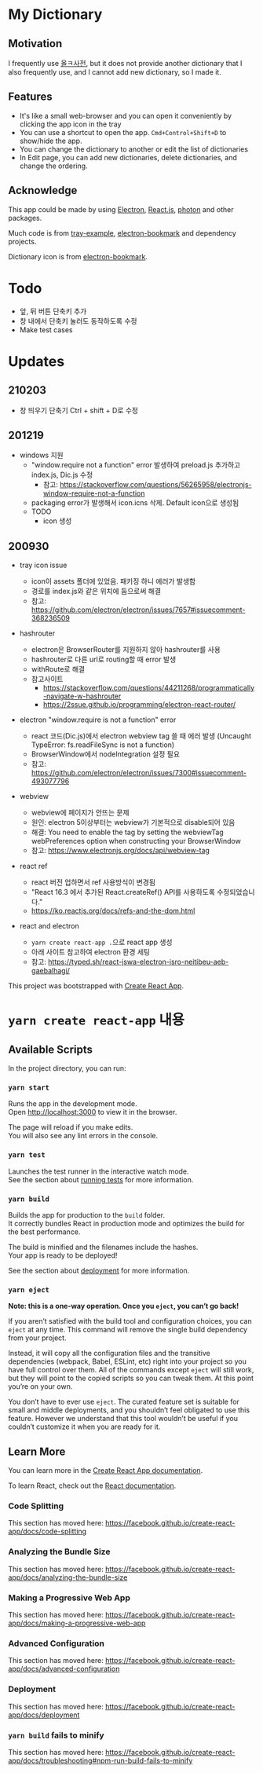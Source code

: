 # My Dictionary

## Motivation

I frequently use [올ㅋ사전](http://allkdic.xoul.kr/), but it does not provide another dictionary that I also frequently use, and I cannot add new dictionary, so I made it.

## Features
- It's like a small web-browser and you can open it conveniently by clicking the app icon in the tray
- You can use a shortcut to open the app. `Cmd+Control+Shift+D` to show/hide the app.
- You can change the dictionary to another or edit the list of dictionaries
- In Edit page, you can add new dictionaries, delete dictionaries, and change the ordering.

## Acknowledge

This app could be made by using [Electron](https://electronjs.org/), [React.js](https://reactjs.org/), [photon](http://photonkit.com) and other packages.

Much code is from [tray-example](https://github.com/kevinsawicki/tray-example), [electron-bookmark](https://github.com/2woongjae/electron-bookmark) and dependency projects.

Dictionary icon is from [electron-bookmark](https://github.com/2woongjae/electron-bookmark).

# Todo
- 앞, 뒤 버튼 단축키 추가
- 창 내에서 단축키 눌러도 동작하도록 수정
- Make test cases

# Updates
## 210203
- 창 띄우기 단축기 Ctrl + shift + D로 수정

## 201219
- windows 지원
    - "window.require not a function" error 발생하여 preload.js 추가하고 index.js, Dic.js 수정
        - 참고: https://stackoverflow.com/questions/56265958/electronjs-window-require-not-a-function
    - packaging error가 발생해서 icon.icns 삭제. Default icon으로 생성됨
    - TODO
        - icon 생성
## 200930
- tray icon issue 
    - icon이 assets 폴더에 있었음. 패키징 하니 에러가 발생함
    - 경로를 index.js와 같은 위치에 둠으로써 해결
    - 참고: https://github.com/electron/electron/issues/7657#issuecomment-368236509
- hashrouter
    - electron은 BrowserRouter를 지원하지 않아 hashrouter를 사용
    - hashrouter로 다른 url로 routing할 때 error 발생
    - withRoute로 해결
    - 참고사이트
        - https://stackoverflow.com/questions/44211268/programmatically-navigate-w-hashrouter
        - https://2ssue.github.io/programming/electron-react-router/
- electron "window.require is not a function" error
    - react 코드(Dic.js)에서 electron webview tag 쓸 때 에러 발생 (Uncaught TypeError: fs.readFileSync is not a function)
    - BrowserWindow에서 nodeIntegration 설정 필요
    - 참고: https://github.com/electron/electron/issues/7300#issuecomment-493077796
- webview
    - webview에 페이지가 안뜨는 문제
    - 원인: electron 5이상부터는 webview가 기본적으로 disable되어 있음
    - 해결: You need to enable the tag by setting the webviewTag webPreferences option when constructing your BrowserWindow
    - 참고: https://www.electronjs.org/docs/api/webview-tag

- react ref
    - react 버전 업하면서 ref 사용방식이 변경됨
    - "React 16.3 에서 추가된 React.createRef() API를 사용하도록 수정되었습니다."
    - https://ko.reactjs.org/docs/refs-and-the-dom.html

- react and electron
    - `yarn create react-app .`으로 react app 생성
    - 아래 사이트 참고하여 electron 환경 세팅
    - 참고: https://typed.sh/react-jswa-electron-jsro-neitibeu-aeb-gaebalhagi/

This project was bootstrapped with [Create React App](https://github.com/facebook/create-react-app).


# 

# `yarn create react-app` 내용

## Available Scripts

In the project directory, you can run:

### `yarn start`

Runs the app in the development mode.<br />
Open [http://localhost:3000](http://localhost:3000) to view it in the browser.

The page will reload if you make edits.<br />
You will also see any lint errors in the console.

### `yarn test`

Launches the test runner in the interactive watch mode.<br />
See the section about [running tests](https://facebook.github.io/create-react-app/docs/running-tests) for more information.

### `yarn build`

Builds the app for production to the `build` folder.<br />
It correctly bundles React in production mode and optimizes the build for the best performance.

The build is minified and the filenames include the hashes.<br />
Your app is ready to be deployed!

See the section about [deployment](https://facebook.github.io/create-react-app/docs/deployment) for more information.

### `yarn eject`

**Note: this is a one-way operation. Once you `eject`, you can’t go back!**

If you aren’t satisfied with the build tool and configuration choices, you can `eject` at any time. This command will remove the single build dependency from your project.

Instead, it will copy all the configuration files and the transitive dependencies (webpack, Babel, ESLint, etc) right into your project so you have full control over them. All of the commands except `eject` will still work, but they will point to the copied scripts so you can tweak them. At this point you’re on your own.

You don’t have to ever use `eject`. The curated feature set is suitable for small and middle deployments, and you shouldn’t feel obligated to use this feature. However we understand that this tool wouldn’t be useful if you couldn’t customize it when you are ready for it.

## Learn More

You can learn more in the [Create React App documentation](https://facebook.github.io/create-react-app/docs/getting-started).

To learn React, check out the [React documentation](https://reactjs.org/).

### Code Splitting

This section has moved here: https://facebook.github.io/create-react-app/docs/code-splitting

### Analyzing the Bundle Size

This section has moved here: https://facebook.github.io/create-react-app/docs/analyzing-the-bundle-size

### Making a Progressive Web App

This section has moved here: https://facebook.github.io/create-react-app/docs/making-a-progressive-web-app

### Advanced Configuration

This section has moved here: https://facebook.github.io/create-react-app/docs/advanced-configuration

### Deployment

This section has moved here: https://facebook.github.io/create-react-app/docs/deployment

### `yarn build` fails to minify

This section has moved here: https://facebook.github.io/create-react-app/docs/troubleshooting#npm-run-build-fails-to-minify
